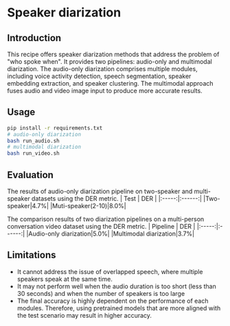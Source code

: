 # Speaker diarization

## Introduction
This recipe offers speaker diarization methods that address the problem of "who spoke when". It provides two pipelines: audio-only and multimodal diarization. The audio-only diarization comprises multiple modules, including voice activity detection, speech segmentation, speaker embedding extraction, and speaker clustering. The multimodal approach fuses audio and video image input to produce more accurate results.

## Usage
``` sh
pip install -r requirements.txt
# audio-only diarization
bash run_audio.sh
# multimodal diarization
bash run_video.sh
```

## Evaluation
The results of audio-only diarization pipeline on two-speaker and multi-speaker datasets using the DER metric.
| Test | DER |
|:-----:|:------:|
|Two-speaker|4.7%|
|Muti-speaker(2-10)|8.0%|

The comparison results of two diarization pipelines on a multi-person conversation video dataset using the DER metric.
| Pipeline | DER |
|:-----:|:------:|
|Audio-only diarization|5.0%|
|Multimodal diarization|3.7%|


## Limitations
- It cannot address the issue of overlapped speech, where multiple speakers speak at the same time. 
- It may not perform well when the audio duration is too short (less than 30 seconds) and when the number of speakers is too large
- The final accuracy is highly dependent on the performance of each modules. Therefore, using pretrained models that are more aligned with the test scenario may result in higher accuracy.
